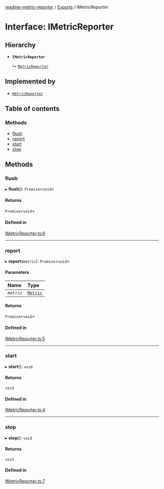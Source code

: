 [readme-metric-reporter](../README.md) / [Exports](../modules.md) / IMetricReporter

# Interface: IMetricReporter

## Hierarchy

- **`IMetricReporter`**

  ↳ [`MetricReporter`](../classes/MetricReporter.md)

## Implemented by

- [`MetricReporter`](../classes/MetricReporter.md)

## Table of contents

### Methods

- [flush](IMetricReporter.md#flush)
- [report](IMetricReporter.md#report)
- [start](IMetricReporter.md#start)
- [stop](IMetricReporter.md#stop)

## Methods

### flush

▸ **flush**(): `Promise`<`void`\>

#### Returns

`Promise`<`void`\>

#### Defined in

[IMetricReporter.ts:6](https://github.com/igrek8/readme-metric-reporter/blob/2fe414e/src/IMetricReporter.ts#L6)

___

### report

▸ **report**(`metric`): `Promise`<`void`\>

#### Parameters

| Name | Type |
| :------ | :------ |
| `metric` | [`Metric`](Metric.md) |

#### Returns

`Promise`<`void`\>

#### Defined in

[IMetricReporter.ts:5](https://github.com/igrek8/readme-metric-reporter/blob/2fe414e/src/IMetricReporter.ts#L5)

___

### start

▸ **start**(): `void`

#### Returns

`void`

#### Defined in

[IMetricReporter.ts:4](https://github.com/igrek8/readme-metric-reporter/blob/2fe414e/src/IMetricReporter.ts#L4)

___

### stop

▸ **stop**(): `void`

#### Returns

`void`

#### Defined in

[IMetricReporter.ts:7](https://github.com/igrek8/readme-metric-reporter/blob/2fe414e/src/IMetricReporter.ts#L7)
